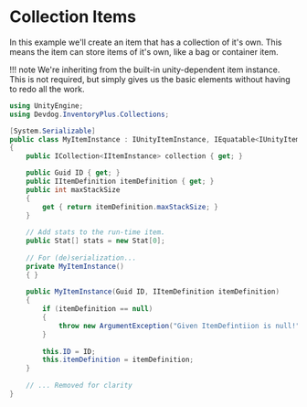 # Collection Items

In this example we'll create an item that has a collection of it's own. This means the item can store items of it's own, like a bag or container item.

!!! note
    We're inheriting from the built-in unity-dependent item instance. This is not required, but simply gives us the basic elements without having to redo all the work.

```csharp
using UnityEngine;
using Devdog.InventoryPlus.Collections;

[System.Serializable]
public class MyItemInstance : IUnityItemInstance, IEquatable<IUnityItemInstance>
{
	public ICollection<IItemInstance> collection { get; }

    public Guid ID { get; }
    public IItemDefinition itemDefinition { get; }
    public int maxStackSize
    {
        get { return itemDefinition.maxStackSize; }
    }
    
    // Add stats to the run-time item.
    public Stat[] stats = new Stat[0];
    
    // For (de)serialization...
    private MyItemInstance()
    { }
    
    public MyItemInstance(Guid ID, IItemDefinition itemDefinition)
    {
        if (itemDefinition == null)
        {
            throw new ArgumentException("Given ItemDefintiion is null!");
        }
        
        this.ID = ID;
        this.itemDefinition = itemDefinition;
    }
    
    // ... Removed for clarity
}
```